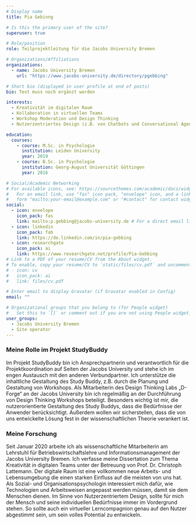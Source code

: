 ```yaml
---
# Display name
title: Pia Gebinng

# Is this the primary user of the site?
superuser: true

# Role/position
role: Teilprojektleitung für die Jacobs University Bremen

# Organizations/Affiliations
organizations:
  - name: Jacobs University Bremen
    url: "https://www.jacobs-university.de/directory/pgebbing"

# Short bio (displayed in user profile at end of posts)
bio: Text muss noch ergänzt werden

interests:
  - Kreativität im digitalen Raum
  - Kollaboration in virtuellen Teams
  - Workshop Moderation und Design Thinking
  - Nutzerzentriertes Design (z.B. von Chatbots und Conversational Agents)

education:
  courses:
    - course: M.Sc. in Psychologie
      institution: Leiden University
      year: 2019
    - course: B.Sc. in Psychologie
      institution: Georg-August Universität Göttingen
      year: 2016

# Social/Academic Networking
# For available icons, see: https://sourcethemes.com/academic/docs/widgets/#icons
#   For an email link, use "fas" icon pack, "envelope" icon, and a link in the
#   form "mailto:your-email@example.com" or "#contact" for contact widget.
social:
  - icon: envelope
    icon_pack: fas
    link: mailto:p.gebbing@jacobs-university.de # For a direct email link, use "mailto:test@example.org".
  - icon: linkedin
    icon_pack: fab
    link: https://de.linkedin.com/in/pia-gebbing 
  - icon: researchgate
    icon_pack: ai
    link: https://www.researchgate.net/profile/Pia-Gebbing
# Link to a PDF of your resume/CV from the About widget.
# To enable, copy your resume/CV to `static/files/cv.pdf` and uncomment the lines below.
# - icon: cv
#   icon_pack: ai
#   link: files/cv.pdf

# Enter email to display Gravatar (if Gravatar enabled in Config)
email: ""

# Organizational groups that you belong to (for People widget)
#   Set this to `[]` or comment out if you are not using People widget.
user_groups:
  - Jacobs University Bremen
  - Site operator
---
```


### Meine Rolle im Projekt StudyBuddy

Im Projekt StudyBuddy bin ich Ansprechpartnerin und verantwortlich für die Projektkoordination auf Seiten der Jacobs University und stehe ich im engen Austausch mit den anderen Verbundpartner. 
Ich unterstütze die inhaltliche Gestaltung des Study Buddy, z.B. durch die Planung und Gestaltung von Workshops. Als Mitarbeiterin des Design Thinking Labs „D-Forge“ an der Jacobs University bin ich regelmäßig an der Durchführung von Design Thinking Workshops beteiligt.  Besonders wichtig ist mir, die nutzerorientierte Gestaltung des Study Buddys, dass die Bedürfnisse der Anwender berücksichtigt. Außerdem wollen wir sicherstellen, dass die von uns entwickelte Lösung fest in der wissenschaftlichen Theorie verankert ist. 

### Meine Forschung

Seit Januar 2020 arbeite ich als wissenschaftliche Mitarbeiterin am Lehrstuhl für Betriebswirtschaftslehre und Informationsmanagement der Jacobs University Bremen. Ich verfasse meine Dissertation zum Thema Kreativität in digitalen Teams unter der Betreuung von Prof. Dr. Christoph Lattemann. Der digitale Raum ist eine vollkommen neue Arbeits- und Lebensumgebung die einen starken Einfluss auf die meisten von uns hat. Als Sozial- und Organisationspsychologin interessiert mich dafür, wie Technologien und Arbeitsweisen angepasst werden müssen, damit sie dem Menschen dienen. Im Sinne von Nutzerzentriertem Design, sollte für mich der Mensch und seine individuellen Bedürfnisse immer im Vordergrund stehen. So sollte auch ein virtueller Lerncompagnion genau auf den Nutzer abgestimmt sein, um sein volles Potential zu entwickeln.